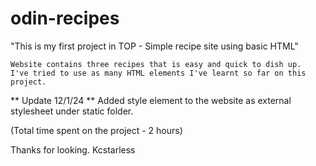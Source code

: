 # odin-recipes

"This is my first project in TOP - Simple recipe site using basic HTML" 

    Website contains three recipes that is easy and quick to dish up. 
    I've tried to use as many HTML elements I've learnt so far on this project. 

** Update 12/1/24 **
Added style element to the website as external stylesheet under static folder.

(Total time spent on the project - 2 hours)

Thanks for looking.
Kcstarless  